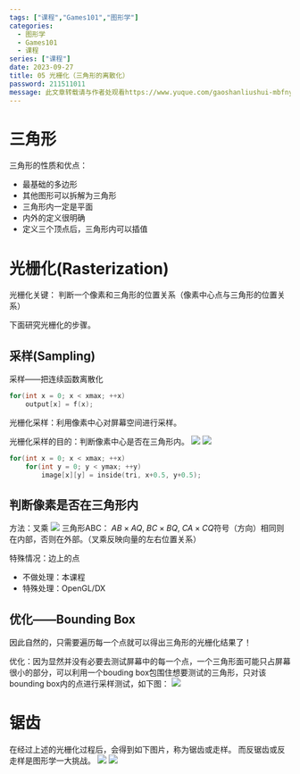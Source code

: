 ```yaml
---
tags: ["课程","Games101","图形学"]
categories:
  - 图形学
  - Games101
  - 课程
series: ["课程"]
date: 2023-09-27
title: 05 光栅化（三角形的离散化） 
password: 211511011
message: 此文章转载请与作者处观看https://www.yuque.com/gaoshanliushui-mbfny
---
```

# 三角形

三角形的性质和优点：

- 最基础的多边形
- 其他图形可以拆解为三角形
- 三角形内一定是平面
- 内外的定义很明确
- 定义三个顶点后，三角形内可以插值

# 光栅化(Rasterization)

光栅化关键：
判断一个像素和三角形的位置关系（像素中心点与三角形的位置关系）

下面研究光栅化的步骤。

## 采样(Sampling)

采样——把连续函数离散化

```cpp
for(int x = 0; x < xmax; ++x)
	output[x] = f(x);
```

光栅化采样：利用像素中心对屏幕空间进行采样。

光栅化采样的目的：判断像素中心是否在三角形内。
![](/images/posts/1694760054562-4ddc0b11-645f-46b8-9037-e75d24373b5f.png)
![](/images/posts/1694760054549-7fd9af66-bd27-47a7-92fb-847e3026dceb.png)

```cpp
for(int x = 0; x < xmax; ++x)
	for(int y = 0; y < ymax; ++y)
		image[x][y] = inside(tri, x+0.5, y+0.5);
```

## 判断像素是否在三角形内

方法：叉乘
![](/images/posts/1694760054573-1e7ab5fc-1ad1-45d9-bc4d-cda771f8ebd7.png)
三角形ABC：
$AB\times AQ,~BC\times BQ,~CA\times CQ$符号（方向）相同则在内部，否则在外部。（叉乘反映向量的左右位置关系）

特殊情况：边上的点

- 不做处理：本课程
- 特殊处理：OpenGL/DX

## 优化——Bounding Box

因此自然的，只需要遍历每一个点就可以得出三角形的光栅化结果了！

优化：因为显然并没有必要去测试屏幕中的每一个点，一个三角形面可能只占屏幕很小的部分，可以利用一个bouding box包围住想要测试的三角形，只对该bounding box内的点进行采样测试，如下图：
![](/images/posts/1694760054632-974c419e-5c42-4c42-a6dc-dc6d70ba683d.png)

# 锯齿

在经过上述的光栅化过程后，会得到如下图片，称为锯齿或走样。
而反锯齿或反走样是图形学一大挑战。
![](/images/posts/1694760054575-2c436025-4a01-4f4e-a5bc-3202e27e63ea.png)
![](/images/posts/1694760054990-f872b5ee-81b4-4282-a21d-d96e498fe4b4.png)